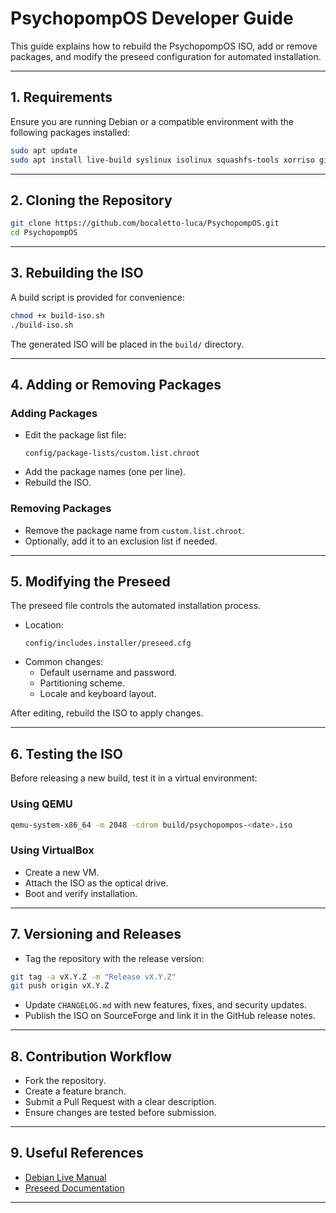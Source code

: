 # PsychopompOS Developer Guide

This guide explains how to rebuild the PsychopompOS ISO, add or remove packages, and modify the preseed configuration for automated installation.

---

## 1. Requirements

Ensure you are running Debian or a compatible environment with the following packages installed:

```bash
sudo apt update
sudo apt install live-build syslinux isolinux squashfs-tools xorriso git
```

---

## 2. Cloning the Repository

```bash
git clone https://github.com/bocaletto-luca/PsychopompOS.git
cd PsychopompOS
```

---

## 3. Rebuilding the ISO

A build script is provided for convenience:

```bash
chmod +x build-iso.sh
./build-iso.sh
```

The generated ISO will be placed in the `build/` directory.

---

## 4. Adding or Removing Packages

### Adding Packages
- Edit the package list file:
  ```
  config/package-lists/custom.list.chroot
  ```
- Add the package names (one per line).
- Rebuild the ISO.

### Removing Packages
- Remove the package name from `custom.list.chroot`.
- Optionally, add it to an exclusion list if needed.

---

## 5. Modifying the Preseed

The preseed file controls the automated installation process.

- Location:
  ```
  config/includes.installer/preseed.cfg
  ```
- Common changes:
  - Default username and password.
  - Partitioning scheme.
  - Locale and keyboard layout.

After editing, rebuild the ISO to apply changes.

---

## 6. Testing the ISO

Before releasing a new build, test it in a virtual environment:

### Using QEMU
```bash
qemu-system-x86_64 -m 2048 -cdrom build/psychopompos-<date>.iso
```

### Using VirtualBox
- Create a new VM.
- Attach the ISO as the optical drive.
- Boot and verify installation.

---

## 7. Versioning and Releases

- Tag the repository with the release version:
```bash
git tag -a vX.Y.Z -m "Release vX.Y.Z"
git push origin vX.Y.Z
```
- Update `CHANGELOG.md` with new features, fixes, and security updates.
- Publish the ISO on SourceForge and link it in the GitHub release notes.

---

## 8. Contribution Workflow

- Fork the repository.
- Create a feature branch.
- Submit a Pull Request with a clear description.
- Ensure changes are tested before submission.

---

## 9. Useful References

- [Debian Live Manual](https://live-team.pages.debian.net/live-manual/)
- [Preseed Documentation](https://wiki.debian.org/DebianInstaller/Preseed)

---
